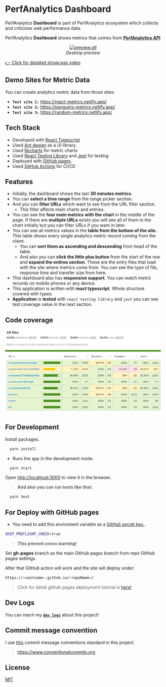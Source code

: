 # PerfAnalytics Dashboard

PerfAnalytics **Dashboard** is part of PerfAnalytics ecosystem which collects and criticizes web performance data. 

PerfAnalytics **Dashboard** shows metrics that comes from [**PerfAnalytics API**](https://github.com/hasantezcan/PerfAnalytics-api)


<p align="center">
	<a href="https://hasantezcan.github.io/PerfAnalytics-Dashboard/">
		<img alt="preview.gif" src="_data/preview.gif" width="800">
  <br>
	</a>
	<em>Desktop preview</em>
</p>

[👉 Click for detailed showcase video](https://youtu.be/4Qj3StdAMDY) 

## Demo Sites for Metric Data

You can create analytics metric data from those sites:

- **`Test site 1:`** https://react-metrics.netlify.app/
- **`Test site 2:`** https://penguins-metrics.netlify.app/
- **`Test site 3:`** https://random-metrics.netlify.app/
## Tech Stack
- Developed with [React Typescript](https://www.typescriptlang.org/docs/handbook/react.html)
- Used [Ant design](https://ant.design/) as a UI library.
- Used [Recharts](https://recharts.org/en-US/) for metric charts
- Used [React Testing Library](https://testing-library.com/docs/react-testing-library/intro/) and [Jest](https://jestjs.io/) for testing
- Deployed with [GitHub pages](https://pages.github.com/).
- Used [GitHub Actions](https://github.com/actions) for CI/CD   

## Features

- Initially, the dashboard shows the last **30 minutes metrics**. 
- You can **select a time range** from the range picker section.
- And you can **filter URLs** which want to see from the URL filter section.
  - This filter affects main charts and entries.
- You can see the **four main metrics** **with the chart** in the middle of the page. If there are **multiple URLs** exists you will see all of them in the chart initially but you can filter URLs if you want in later.
- You can see all metrics values in the **table from the bottom of the site.** This table shows every single analytics metric record coming from the client.  
  - You can **sort them as ascending and descending** from head of the table. 
  - And also you can **click the little plus button** from the start of the row and **expand the entires section**. These are the entry files that load with the site where metrics come from. You can see the type of file, response time and transfer size from here.
- This dashboard also has **responsive support**. You can watch metric records on mobile phones or any device.
- This application is written with **react typescript**. Whole structure covered with types.
- **Application** is **tested** with *`react testing library`* and *`jest`* you can see test coverage value in the next section.
## Code coverage

![code coverage](_data/2021-07-22-15-01-57.png)

## For Development

Install packages.
```bash
  yarn install
```

- Runs the app in the development mode.

```bash
  yarn start
```
Open [http://localhost:3000](http://localhost:3000) to view it in the browser.

> **And also you can run tests like that:**

```bash
  yarn test
```

## For Deploy with GitHub pages

- You need to add this enviroment variable as a [GitHub secret key.](https://docs.github.com/en/actions/reference/encrypted-secrets). 

```bash
SKIP_PREFLIGHT_CHECK=true
```

> **This prevent croco warning!**

Set **gh-pages** branch as the main GitHub pages branch from repo GitHub pages settings.

After that GitHub action will work and the site will deploy under:

```bash
https://<username>.github.io/<repoName>/
```

> Click for detail github pages deployment tutorial is [here!](https://codeburst.io/deploying-a-react-app-using-github-pages-and-github-actions-7fc14d380796)
## Dev Logs

You can reach my [**`dev logs`**](DEVLOGS.md) about this project! 

## Commit message convention

I use [this](https://www.conventionalcommits.org) commit message conventions standard in this project.
> https://www.conventionalcommits.org

 
## License

[MIT](/LICENSE)